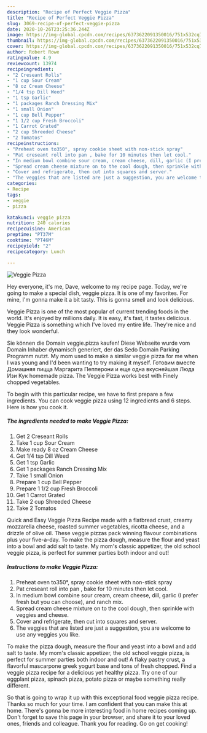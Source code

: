 ```yaml
---
description: "Recipe of Perfect Veggie Pizza"
title: "Recipe of Perfect Veggie Pizza"
slug: 3069-recipe-of-perfect-veggie-pizza
date: 2020-10-26T23:25:36.244Z
image: https://img-global.cpcdn.com/recipes/6373622091350016/751x532cq70/veggie-pizza-recipe-main-photo.jpg
thumbnail: https://img-global.cpcdn.com/recipes/6373622091350016/751x532cq70/veggie-pizza-recipe-main-photo.jpg
cover: https://img-global.cpcdn.com/recipes/6373622091350016/751x532cq70/veggie-pizza-recipe-main-photo.jpg
author: Robert Rowe
ratingvalue: 4.9
reviewcount: 13974
recipeingredient:
- "2 Creseant Rolls"
- "1 cup Sour Cream"
- "8 oz Cream Cheese"
- "1/4 tsp Dill Weed"
- "1 tsp Garlic"
- "1 packages Ranch Dressing Mix"
- "1 small Onion"
- "1 cup Bell Pepper"
- "1 1/2 cup Fresh Broccoli"
- "1 Carrot Grated"
- "2 cup Shreeded Cheese"
- "2 Tomatos"
recipeinstructions:
- "Preheat oven to350°, spray cookie sheet with non-stick spray"
- "Pat creseant roll into pan , bake for 10 minutes then let cool."
- "In medium bowl combine sour cream, cream cheese, dill, garlic (I prefer fresh but you can choose), and ranch mix."
- "Spread cream cheese mixture on to the cool dough, then sprinkle with veggies and cheese."
- "Cover and refrigerate, then cut into squares and server."
- "The veggies that are listed are just a suggestion, you are welcome to use any veggies you like."
categories:
- Recipe
tags:
- veggie
- pizza

katakunci: veggie pizza 
nutrition: 240 calories
recipecuisine: American
preptime: "PT37M"
cooktime: "PT46M"
recipeyield: "2"
recipecategory: Lunch

---
```



![Veggie Pizza](https://img-global.cpcdn.com/recipes/6373622091350016/751x532cq70/veggie-pizza-recipe-main-photo.jpg)

Hey everyone, it's me, Dave, welcome to my recipe page. Today, we're going to make a special dish, veggie pizza. It is one of my favorites. For mine, I'm gonna make it a bit tasty. This is gonna smell and look delicious.

Veggie Pizza is one of the most popular of current trending foods in the world. It's enjoyed by millions daily. It is easy, it's fast, it tastes delicious. Veggie Pizza is something which I've loved my entire life. They're nice and they look wonderful.

Sie können die Domain veggie.pizza kaufen! Diese Webseite wurde vom Domain Inhaber dynamisch generiert, der das Sedo Domain Parking Programm nutzt. My mom used to make a similar veggie pizza for me when I was young and I&#39;d been wanting to try making it myself. Готовим вместе Домашняя пицца Маргарита Пепперони и еще одна вкуснейшая Люда Изи Кук homemade pizza. The Veggie Pizza works best with Finely chopped vegetables.


To begin with this particular recipe, we have to first prepare a few ingredients. You can cook veggie pizza using 12 ingredients and 6 steps. Here is how you cook it.

<!--inarticleads1-->

##### The ingredients needed to make Veggie Pizza:

1. Get 2 Creseant Rolls
1. Take 1 cup Sour Cream
1. Make ready 8 oz Cream Cheese
1. Get 1/4 tsp Dill Weed
1. Get 1 tsp Garlic
1. Get 1 packages Ranch Dressing Mix
1. Take 1 small Onion
1. Prepare 1 cup Bell Pepper
1. Prepare 1 1/2 cup Fresh Broccoli
1. Get 1 Carrot Grated
1. Take 2 cup Shreeded Cheese
1. Take 2 Tomatos


Quick and Easy Veggie Pizza Recipe made with a flatbread crust, creamy mozzarella cheese, roasted summer vegetables, ricotta cheese, and a drizzle of olive oil. These veggie pizzas pack winning flavour combinations plus your five-a-day. To make the pizza dough, measure the flour and yeast into a bowl and add salt to taste. My mom&#39;s classic appetizer, the old school veggie pizza, is perfect for summer parties both indoor and out! 

<!--inarticleads2-->

##### Instructions to make Veggie Pizza:

1. Preheat oven to350°, spray cookie sheet with non-stick spray
1. Pat creseant roll into pan , bake for 10 minutes then let cool.
1. In medium bowl combine sour cream, cream cheese, dill, garlic (I prefer fresh but you can choose), and ranch mix.
1. Spread cream cheese mixture on to the cool dough, then sprinkle with veggies and cheese.
1. Cover and refrigerate, then cut into squares and server.
1. The veggies that are listed are just a suggestion, you are welcome to use any veggies you like.


To make the pizza dough, measure the flour and yeast into a bowl and add salt to taste. My mom&#39;s classic appetizer, the old school veggie pizza, is perfect for summer parties both indoor and out! A flaky pastry crust, a flavorful mascarpone greek yogurt base and tons of fresh chopped. Find a veggie pizza recipe for a delicious yet healthy pizza. Try one of our eggplant pizza, spinach pizza, potato pizza or maybe something really different. 

So that is going to wrap it up with this exceptional food veggie pizza recipe. Thanks so much for your time. I am confident that you can make this at home. There's gonna be more interesting food in home recipes coming up. Don't forget to save this page in your browser, and share it to your loved ones, friends and colleague. Thank you for reading. Go on get cooking!
